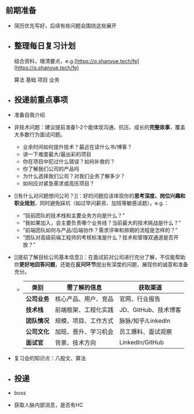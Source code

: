 ## 前期准备
- 简历优先写好，后续有些问题会围绕这些展开
- ## 整理每日复习计划
  
  结合资料，理清要点，e.g.[https://q.shanyue.tech/fe](https://q.shanyue.tech/fe)
  
  算法
  基础
  项目
  业务
- ## 投递前重点事项
- 准备自我介绍
- 非技术问题：建议提前准备1-2个能体现沟通、抗压、成长的**完整故事**，覆盖大多数行为面试问题。
	- 业余时间如何提升技术？最近在读什么书/博客？
	- 讲一下难度最大/最出彩的项目
	- 你在项目中犯过什么错误？如何补救的？
	- 你了解我们公司的产品吗
	- 为什么选择我们公司？对我们业务了解多少？
	- 如何应对紧急需求或高压项目？
- [[有什么对问题想问公司？]]：好的问题应该体现你的**思考深度、岗位兴趣和职业规划**，同时避免踩坑（如过早问薪资、加班等敏感话题）。e.g.：
	- “目前团队的技术栈和主要业务方向是什么？”
	- “我如果加入，会主要负责哪个业务线？当前最大的技术挑战是什么？”
	- “前端团队如何与产品/后端协作？需求评审和排期的流程是怎样的？”
	- “团队对高级前端工程师的考核标准是什么？技术和管理双通道是否开放？”
- [[提前了解目标公司基本信息]]：在面试前对公司进行充分了解，不仅能帮助你**更好地回答问题**，还能在**反问环节**提出有深度的问题，展现你的诚意和准备充分。
	- | 类别 | 需了解的信息 | 获取渠道 |
	  |------|------------|---------|
	  | **公司业务** | 核心产品、用户、竞品 | 官网、行业报告 |
	  | **技术栈** | 前端框架、工程化实践 | JD、GitHub、技术博客 |
	  | **团队情况** | 规模、项目、工作方式 | 脉脉/知乎/LinkedIn |
	  | **公司文化** | 加班、晋升、学习机会 | 员工爆料、面试观察 |
	  | **面试官** | 背景、技术方向 | LinkedIn/GitHub |
- 复习会的知识点：八股文、算法
- ## 投递
- boss
- 获取人脉内部消息，是否有HC